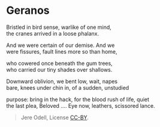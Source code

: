 # Geranos
 
Bristled in bird sense, warlike of one mind,  
the cranes arrived in a loose phalanx.
 
And we were certain of our demise. And we  
were fissures, fault lines more so than home,
 
who cowered once beneath the gum trees,  
who carried our tiny shades over shallows.
 
Downward oblivion, we bent low, wait, napes  
bare, knees under chin in, of a sudden, unstudied
 
purpose: bring in the hack, for the blood rush of life, quiet  
the last plea, Beloved …. Eye now, leathers, scissored lance.


>Jere Odell, License [CC-BY](https://creativecommons.org/licenses/by/4.0/).